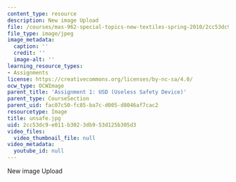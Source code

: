 ```yaml
---
content_type: resource
description: New image Upload
file: /courses/mas-962-special-topics-new-textiles-spring-2010/2cc53dc9e011b3023db953d125b305d3_unsafe.jpg
file_type: image/jpeg
image_metadata:
  caption: ''
  credit: ''
  image-alt: ''
learning_resource_types:
- Assignments
license: https://creativecommons.org/licenses/by-nc-sa/4.0/
ocw_type: OCWImage
parent_title: 'Assignment 1: USD (Useless Safety Device)'
parent_type: CourseSection
parent_uid: fac07c50-fc85-ba7c-d005-d8046af7cac2
resourcetype: Image
title: unsafe.jpg
uid: 2cc53dc9-e011-b302-3db9-53d125b305d3
video_files:
  video_thumbnail_file: null
video_metadata:
  youtube_id: null
---
```

New image Upload